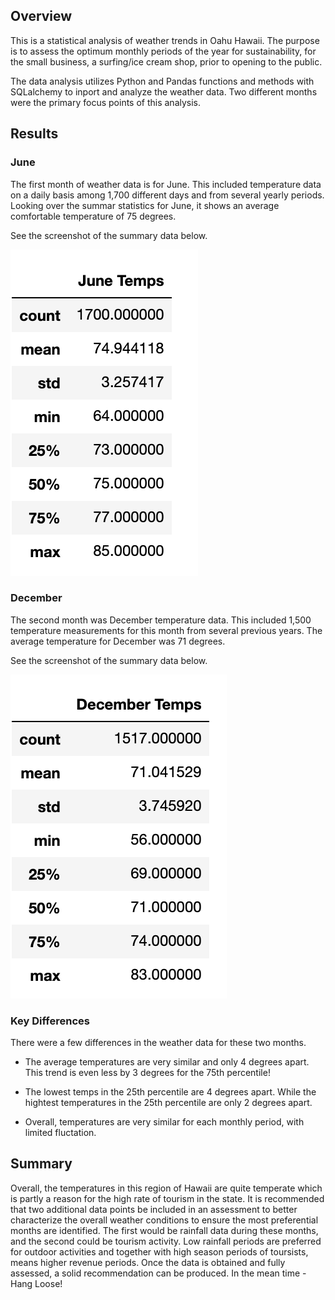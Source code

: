 ## Overview
This is a statistical analysis of weather trends in Oahu Hawaii.  The purpose is to assess the optimum monthly periods of the year for sustainability, for the  small business, a surfing/ice cream shop, prior to opening to the public.  

The data analysis utilizes Python and Pandas functions and methods with SQLalchemy to inport and analyze the weather data. Two different months were the primary focus points of this analysis.

## Results

### June
The first month of weather data is for June. This included temperature data on a daily basis among 1,700 different days and from several yearly periods. Looking over the summar statistics for June, it shows an average comfortable temperature of 75 degrees. 

See the screenshot of the summary data below. 

![June Data](/June.png)

### December
The second month was December temperature data. This included 1,500 temperature measurements for this month from several previous years. The average temperature for December was 71 degrees.  

See the screenshot of the summary data below. 

![December Data](/December.png)

### Key Differences 
There were a few differences in the weather data for these two months.

- The average temperatures are very similar and only 4 degrees apart.  This trend is even less by 3 degrees for the 75th percentile! 

- The lowest temps in the 25th percentile are 4 degrees apart.  While the hightest temperatures in the 25th percentile are only 2 degrees apart. 

- Overall, temperatures are very similar for each monthly period, with limited fluctation.

## Summary
Overall, the temperatures in this region of Hawaii are quite temperate which is partly a reason for the high rate of tourism in the state. It is recommended that two additional  data points be included in an assessment to better characterize the overall weather conditions to ensure the most preferential months are identified. The first would be rainfall data during these months, and the second could be tourism activity. Low rainfall periods are preferred for outdoor activities and together with high season periods of toursists, means higher revenue periods. Once the data is obtained and fully assessed, a solid recommendation can be produced. In the mean time - Hang Loose!
